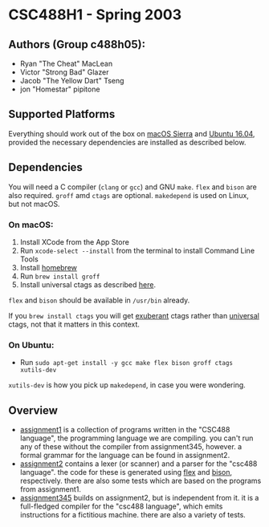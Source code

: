 # CSC488H1 - Spring 2003

## Authors (Group c488h05):
* Ryan "The Cheat" MacLean
* Victor "Strong Bad" Glazer
* Jacob "The Yellow Dart" Tseng
* jon "Homestar" pipitone

## Supported Platforms
Everything should work out of the box on [macOS Sierra](https://www.apple.com/macos/sierra/) 
and [Ubuntu 16.04](https://www.ubuntu.com/download/desktop), provided the necessary dependencies are 
installed as described below.

## Dependencies
You will need a C compiler (`clang` or `gcc`) and GNU `make`. `flex` and `bison` are also required. 
`groff` amd `ctags` are optional. `makedepend` is used on Linux, but not macOS.

### On macOS:
1. Install XCode from the App Store
1. Run `xcode-select --install` from the terminal to install Command Line Tools
1. Install [homebrew](https://brew.sh/)
1. Run `brew install groff`
1. Install universal ctags as described [here](https://github.com/universal-ctags/homebrew-universal-ctags).

`flex` and `bison` should be available in `/usr/bin` already. 

If you `brew install ctags` you will get [exuberant](http://ctags.sourceforge.net/) ctags rather than 
[universal](https://github.com/universal-ctags) ctags, not that it matters in this context.

### On Ubuntu:
* Run `sudo apt-get install -y gcc make flex bison groff ctags xutils-dev`

`xutils-dev` is how you pick up `makedepend`, in case you were wondering. 

## Overview
* [assignment1](https://github.com/vglazer/csc488/tree/master/assignment1) is a collection of programs written in the "CSC488 language", the programming language we 
are compiling. you can't run any of these without the compiler from assignment345, however. a formal 
grammar for the language can be found in assignment2.
* [assignment2](https://github.com/vglazer/csc488/tree/master/assignment2) contains a lexer (or scanner) and a parser for the "csc488 language". the code for these is generated using 
[flex](https://github.com/westes/flex) and [bison](https://www.gnu.org/software/bison/), respectively. 
there are also some tests which are based on the programs from assignment1.
* [assignment345](https://github.com/vglazer/csc488/tree/master/assignment345) builds on assignment2, but is independent from it. it is a full-fledged compiler for 
the "csc488 language", which emits instructions for a fictitious machine. there are also a variety of tests.
